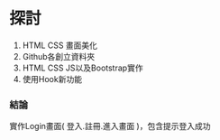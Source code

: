 # 探討 
1. HTML CSS 畫面美化
2. Github各創立資料夾
3. HTML CSS JS以及Bootstrap實作　
4. 使用Hook新功能 


### 結論
實作Login畫面( 登入.註冊.進入畫面 )，包含提示登入成功

 
